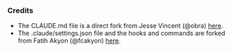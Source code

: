 ### Credits

- The CLAUDE.md file is a direct fork from Jesse Vincent (@obra) [here](https://github.com/obra/dotfiles/blob/main/.claude/CLAUDE.md).
- The .claude/settings.json file and the hooks and commands are forked from Fatih Akyon
  (@fcakyon) [here](https://github.com/fcakyon/claude-settings#).
